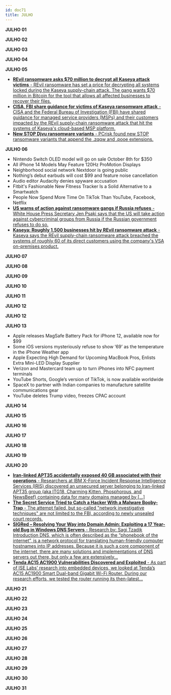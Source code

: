 ```yaml
---
id: doc71
title: JULHO
---
```


**JULHO 01**

**JULHO 02**

**JULHO 03**

**JULHO 04**

**JULHO 05**

- [**REvil ransomware asks $70 million to decrypt all Kaseya attack victims** - REvil ransomware has set a price for decrypting all systems locked during the Kaseya supply-chain attack. The gang wants $70 million in Bitcoin for the tool that allows all affected businesses to recover their files.](https://www.bleepingcomputer.com/news/security/revil-ransomware-asks-70-million-to-decrypt-all-kaseya-attack-victims/)
- [**CISA, FBI share guidance for victims of Kaseya ransomware attack** - CISA and the Federal Bureau of Investigation (FBI) have shared guidance for managed service providers (MSPs) and their customers impacted by the REvil supply-chain ransomware attack that hit the systems of Kaseya's cloud-based MSP platform.](https://www.bleepingcomputer.com/news/security/cisa-fbi-share-guidance-for-victims-of-kaseya-ransomware-attack/)
- [**New STOP Djvu ransomware variants** - PCrisk found new STOP ransomware variants that append the .zqqw and .pooe extensions.](https://twitter.com/pcrisk/status/1411916269000003584)

**JULHO 06**

- Nintendo Switch OLED model will go on sale October 8th for $350
- All iPhone 14 Models May Feature 120Hz ProMotion Displays
- Neighborhood social network Nextdoor is going public
- Nothing’s debut earbuds will cost $99 and feature noise cancellation
- Audio editor Audacity denies spyware accusation
- Fitbit's Fashionable New Fitness Tracker Is a Solid Alternative to a Smartwatch
- People Now Spend More Time On TikTok Than YouTube, Facebook, Netflix
- [**US warns of action against ransomware gangs if Russia refuses** - White House Press Secretary Jen Psaki says that the US will take action against cybercriminal groups from Russia if the Russian government refuses to do so.](https://www.bleepingcomputer.com/news/security/us-warns-of-action-against-ransomware-gangs-if-russia-refuses/)
- [**Kaseya: Roughly 1,500 businesses hit by REvil ransomware attack** - Kaseya says the REvil supply-chain ransomware attack breached the systems of roughly 60 of its direct customers using the company's VSA on-premises product.](https://www.bleepingcomputer.com/news/security/kaseya-roughly-1-500-businesses-hit-by-revil-ransomware-attack/)

**JULHO 07**

**JULHO 08**

**JULHO 09**

**JULHO 10**

**JULHO 11**

**JULHO 12**

**JULHO 12**

**JULHO 13**

- Apple releases MagSafe Battery Pack for iPhone 12, available now for $99
- Some iOS versions mysteriously refuse to show ‘69’ as the temperature in the iPhone Weather app
- Apple Expecting High Demand for Upcoming MacBook Pros, Enlists Extra Mini-LED Display Supplier
- Verizon and Mastercard team up to turn iPhones into NFC payment terminals
- YouTube Shorts, Google’s version of TikTok, is now available worldwide
- SpaceX to partner with Indian companies to manufacture satellite communications gear
- YouTube deletes Trump video, freezes CPAC account

**JULHO 14**

**JULHO 15**

**JULHO 16**

**JULHO 17**

**JULHO 18**


**JULHO 19**

**JULHO 20**

- [**Iran-linked APT35 accidentally exposed 40 GB associated with their operations** - Researchers at IBM X-Force Incident Response Intelligence Services (IRIS) discovered an unsecured server belonging to Iran-linked APT35 group (aka ITG18, Charming Kitten, Phosphorous, and NewsBeef) containing data for many domains managed by […]](https://securityaffairs.co/wordpress/106032/apt/apt35-data-leak.html)
- [**The Secret Service Tried to Catch a Hacker With a Malware Booby-Trap** - The attempt failed, but so-called "network investigative techniques" are not limited to the FBI, according to newly unsealed court records. ](https://www.vice.com/en_us/article/wxqz54/secret-service-network-investigative-technique-ransomware)
- [**SIGRed – Resolving Your Way into Domain Admin: Exploiting a 17 Year-old Bug in Windows DNS Servers** - Research by: Sagi Tzadik Introduction DNS, which is often described as the “phonebook of the internet”, is a network protocol for translating human-friendly computer hostnames into IP addresses. Because it is such a core component of the internet, there are many solutions and implementations of DNS servers out there, but only a few are extensively... ](https://research.checkpoint.com/2020/resolving-your-way-into-domain-admin-exploiting-a-17-year-old-bug-in-windows-dns-servers/)
- [**Tenda AC15 AC1900 Vulnerabilities Discovered and Exploited** - As part of ISE Labs’ research into embedded devices, we looked at Tenda’s AC15 AC1900 Smart Dual-band Gigabit Wi-Fi Router. During our research efforts, we tested the router running its then-latest…](https://blog.securityevaluators.com/tenda-ac1900-vulnerabilities-discovered-and-exploited-e8e26aa0bc68)


**JULHO 21**


**JULHO 22**


**JULHO 23**


**JULHO 24**


**JULHO 25**

**JULHO 26**

**JULHO 27**

**JULHO 28**

**JULHO 29**

**JULHO 30**

**JULHO 31**


